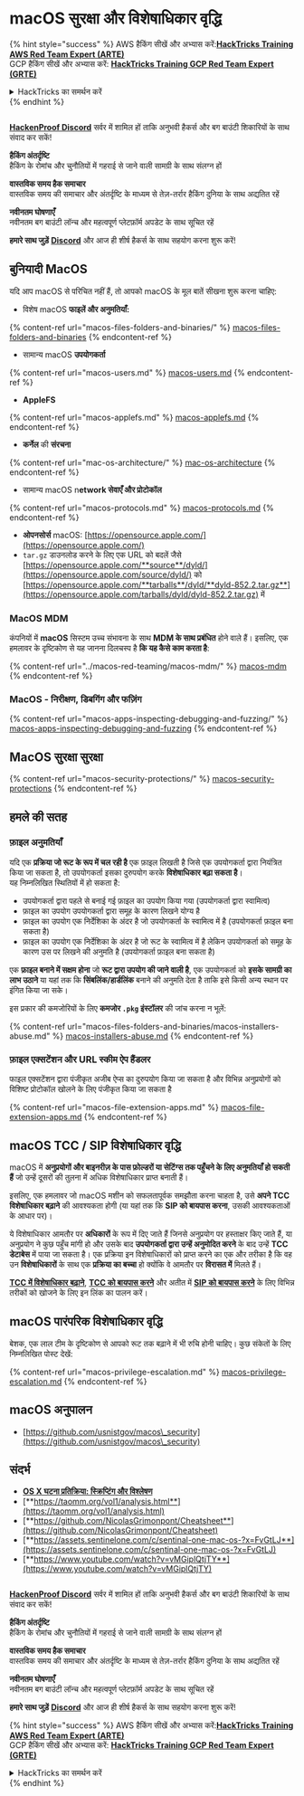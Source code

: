 # macOS सुरक्षा और विशेषाधिकार वृद्धि

{% hint style="success" %}
AWS हैकिंग सीखें और अभ्यास करें:<img src="../../.gitbook/assets/arte.png" alt="" data-size="line">[**HackTricks Training AWS Red Team Expert (ARTE)**](https://training.hacktricks.xyz/courses/arte)<img src="../../.gitbook/assets/arte.png" alt="" data-size="line">\
GCP हैकिंग सीखें और अभ्यास करें: <img src="../../.gitbook/assets/grte.png" alt="" data-size="line">[**HackTricks Training GCP Red Team Expert (GRTE)**<img src="../../.gitbook/assets/grte.png" alt="" data-size="line">](https://training.hacktricks.xyz/courses/grte)

<details>

<summary>HackTricks का समर्थन करें</summary>

* [**सदस्यता योजनाएँ**](https://github.com/sponsors/carlospolop) देखें!
* **हमारे साथ जुड़ें** 💬 [**Discord समूह**](https://discord.gg/hRep4RUj7f) या [**टेलीग्राम समूह**](https://t.me/peass) या **हमें** **Twitter** 🐦 [**@hacktricks\_live**](https://twitter.com/hacktricks\_live)** पर फॉलो करें।**
* **हैकिंग ट्रिक्स साझा करें और** [**HackTricks**](https://github.com/carlospolop/hacktricks) और [**HackTricks Cloud**](https://github.com/carlospolop/hacktricks-cloud) गिटहब रिपोजिटरी में PR सबमिट करें।

</details>
{% endhint %}

<figure><img src="/.gitbook/assets/image.png" alt=""><figcaption></figcaption></figure>

[**HackenProof Discord**](https://discord.com/invite/N3FrSbmwdy) सर्वर में शामिल हों ताकि अनुभवी हैकर्स और बग बाउंटी शिकारियों के साथ संवाद कर सकें!

**हैकिंग अंतर्दृष्टि**\
हैकिंग के रोमांच और चुनौतियों में गहराई से जाने वाली सामग्री के साथ संलग्न हों

**वास्तविक समय हैक समाचार**\
वास्तविक समय की समाचार और अंतर्दृष्टि के माध्यम से तेज़-तर्रार हैकिंग दुनिया के साथ अद्यतित रहें

**नवीनतम घोषणाएँ**\
नवीनतम बग बाउंटी लॉन्च और महत्वपूर्ण प्लेटफ़ॉर्म अपडेट के साथ सूचित रहें

**हमारे साथ जुड़ें** [**Discord**](https://discord.com/invite/N3FrSbmwdy) और आज ही शीर्ष हैकर्स के साथ सहयोग करना शुरू करें!

## बुनियादी MacOS

यदि आप macOS से परिचित नहीं हैं, तो आपको macOS के मूल बातें सीखना शुरू करना चाहिए:

* विशेष macOS **फाइलें और अनुमतियाँ:**

{% content-ref url="macos-files-folders-and-binaries/" %}
[macos-files-folders-and-binaries](macos-files-folders-and-binaries/)
{% endcontent-ref %}

* सामान्य macOS **उपयोगकर्ता**

{% content-ref url="macos-users.md" %}
[macos-users.md](macos-users.md)
{% endcontent-ref %}

* **AppleFS**

{% content-ref url="macos-applefs.md" %}
[macos-applefs.md](macos-applefs.md)
{% endcontent-ref %}

* **कर्नेल** की **संरचना**

{% content-ref url="mac-os-architecture/" %}
[mac-os-architecture](mac-os-architecture/)
{% endcontent-ref %}

* सामान्य macOS n**etwork सेवाएँ और प्रोटोकॉल**

{% content-ref url="macos-protocols.md" %}
[macos-protocols.md](macos-protocols.md)
{% endcontent-ref %}

* **ओपनसोर्स** macOS: [https://opensource.apple.com/](https://opensource.apple.com/)
* `tar.gz` डाउनलोड करने के लिए एक URL को बदलें जैसे [https://opensource.apple.com/**source**/dyld/](https://opensource.apple.com/source/dyld/) को [https://opensource.apple.com/**tarballs**/dyld/**dyld-852.2.tar.gz**](https://opensource.apple.com/tarballs/dyld/dyld-852.2.tar.gz) में

### MacOS MDM

कंपनियों में **macOS** सिस्टम उच्च संभावना के साथ **MDM के साथ प्रबंधित** होने वाले हैं। इसलिए, एक हमलावर के दृष्टिकोण से यह जानना दिलचस्प है **कि यह कैसे काम करता है**:

{% content-ref url="../macos-red-teaming/macos-mdm/" %}
[macos-mdm](../macos-red-teaming/macos-mdm/)
{% endcontent-ref %}

### MacOS - निरीक्षण, डिबगिंग और फज़िंग

{% content-ref url="macos-apps-inspecting-debugging-and-fuzzing/" %}
[macos-apps-inspecting-debugging-and-fuzzing](macos-apps-inspecting-debugging-and-fuzzing/)
{% endcontent-ref %}

## MacOS सुरक्षा सुरक्षा

{% content-ref url="macos-security-protections/" %}
[macos-security-protections](macos-security-protections/)
{% endcontent-ref %}

## हमले की सतह

### फ़ाइल अनुमतियाँ

यदि एक **प्रक्रिया जो रूट के रूप में चल रही है** एक फ़ाइल लिखती है जिसे एक उपयोगकर्ता द्वारा नियंत्रित किया जा सकता है, तो उपयोगकर्ता इसका दुरुपयोग करके **विशेषाधिकार बढ़ा सकता है**।\
यह निम्नलिखित स्थितियों में हो सकता है:

* उपयोगकर्ता द्वारा पहले से बनाई गई फ़ाइल का उपयोग किया गया (उपयोगकर्ता द्वारा स्वामित्व)
* फ़ाइल का उपयोग उपयोगकर्ता द्वारा समूह के कारण लिखने योग्य है
* फ़ाइल का उपयोग एक निर्देशिका के अंदर है जो उपयोगकर्ता के स्वामित्व में है (उपयोगकर्ता फ़ाइल बना सकता है)
* फ़ाइल का उपयोग एक निर्देशिका के अंदर है जो रूट के स्वामित्व में है लेकिन उपयोगकर्ता को समूह के कारण उस पर लिखने की अनुमति है (उपयोगकर्ता फ़ाइल बना सकता है)

एक **फ़ाइल बनाने में सक्षम होना** जो **रूट द्वारा उपयोग की जाने वाली है**, एक उपयोगकर्ता को **इसके सामग्री का लाभ उठाने** या यहां तक कि **सिंबलिंक/हार्डलिंक** बनाने की अनुमति देता है ताकि इसे किसी अन्य स्थान पर इंगित किया जा सके।

इस प्रकार की कमजोरियों के लिए **कमजोर `.pkg` इंस्टॉलर** की जांच करना न भूलें:

{% content-ref url="macos-files-folders-and-binaries/macos-installers-abuse.md" %}
[macos-installers-abuse.md](macos-files-folders-and-binaries/macos-installers-abuse.md)
{% endcontent-ref %}

### फ़ाइल एक्सटेंशन और URL स्कीम ऐप हैंडलर

फाइल एक्सटेंशन द्वारा पंजीकृत अजीब ऐप्स का दुरुपयोग किया जा सकता है और विभिन्न अनुप्रयोगों को विशिष्ट प्रोटोकॉल खोलने के लिए पंजीकृत किया जा सकता है

{% content-ref url="macos-file-extension-apps.md" %}
[macos-file-extension-apps.md](macos-file-extension-apps.md)
{% endcontent-ref %}

## macOS TCC / SIP विशेषाधिकार वृद्धि

macOS में **अनुप्रयोगों और बाइनरीज़ के पास फ़ोल्डरों या सेटिंग्स तक पहुँचने के लिए अनुमतियाँ हो सकती हैं** जो उन्हें दूसरों की तुलना में अधिक विशेषाधिकार प्राप्त बनाती हैं।

इसलिए, एक हमलावर जो macOS मशीन को सफलतापूर्वक समझौता करना चाहता है, उसे **अपने TCC विशेषाधिकार बढ़ाने** की आवश्यकता होगी (या यहां तक कि **SIP को बायपास करना**, उसकी आवश्यकताओं के आधार पर)।

ये विशेषाधिकार आमतौर पर **अधिकारों** के रूप में दिए जाते हैं जिनसे अनुप्रयोग पर हस्ताक्षर किए जाते हैं, या अनुप्रयोग ने कुछ पहुँच मांगी हो और उसके बाद **उपयोगकर्ता द्वारा उन्हें अनुमोदित करने** के बाद उन्हें **TCC डेटाबेस** में पाया जा सकता है। एक प्रक्रिया इन विशेषाधिकारों को प्राप्त करने का एक और तरीका है कि वह उन **विशेषाधिकारों** के साथ एक **प्रक्रिया का बच्चा** हो क्योंकि वे आमतौर पर **विरासत में** मिलते हैं।

[**TCC में विशेषाधिकार बढ़ाने**](macos-security-protections/macos-tcc/#tcc-privesc-and-bypasses), [**TCC को बायपास करने**](macos-security-protections/macos-tcc/macos-tcc-bypasses/) और अतीत में [**SIP को बायपास करने**](macos-security-protections/macos-sip.md#sip-bypasses) के लिए विभिन्न तरीकों को खोजने के लिए इन लिंक का पालन करें।

## macOS पारंपरिक विशेषाधिकार वृद्धि

बेशक, एक लाल टीम के दृष्टिकोण से आपको रूट तक बढ़ाने में भी रुचि होनी चाहिए। कुछ संकेतों के लिए निम्नलिखित पोस्ट देखें:

{% content-ref url="macos-privilege-escalation.md" %}
[macos-privilege-escalation.md](macos-privilege-escalation.md)
{% endcontent-ref %}

## macOS अनुपालन

* [https://github.com/usnistgov/macos\_security](https://github.com/usnistgov/macos\_security)

## संदर्भ

* [**OS X घटना प्रतिक्रिया: स्क्रिप्टिंग और विश्लेषण**](https://www.amazon.com/OS-Incident-Response-Scripting-Analysis-ebook/dp/B01FHOHHVS)
* [**https://taomm.org/vol1/analysis.html**](https://taomm.org/vol1/analysis.html)
* [**https://github.com/NicolasGrimonpont/Cheatsheet**](https://github.com/NicolasGrimonpont/Cheatsheet)
* [**https://assets.sentinelone.com/c/sentinal-one-mac-os-?x=FvGtLJ**](https://assets.sentinelone.com/c/sentinal-one-mac-os-?x=FvGtLJ)
* [**https://www.youtube.com/watch?v=vMGiplQtjTY**](https://www.youtube.com/watch?v=vMGiplQtjTY)

<figure><img src="/.gitbook/assets/image.png" alt=""><figcaption></figcaption></figure>

[**HackenProof Discord**](https://discord.com/invite/N3FrSbmwdy) सर्वर में शामिल हों ताकि अनुभवी हैकर्स और बग बाउंटी शिकारियों के साथ संवाद कर सकें!

**हैकिंग अंतर्दृष्टि**\
हैकिंग के रोमांच और चुनौतियों में गहराई से जाने वाली सामग्री के साथ संलग्न हों

**वास्तविक समय हैक समाचार**\
वास्तविक समय की समाचार और अंतर्दृष्टि के माध्यम से तेज़-तर्रार हैकिंग दुनिया के साथ अद्यतित रहें

**नवीनतम घोषणाएँ**\
नवीनतम बग बाउंटी लॉन्च और महत्वपूर्ण प्लेटफ़ॉर्म अपडेट के साथ सूचित रहें

**हमारे साथ जुड़ें** [**Discord**](https://discord.com/invite/N3FrSbmwdy) और आज ही शीर्ष हैकर्स के साथ सहयोग करना शुरू करें!

{% hint style="success" %}
AWS हैकिंग सीखें और अभ्यास करें:<img src="../../.gitbook/assets/arte.png" alt="" data-size="line">[**HackTricks Training AWS Red Team Expert (ARTE)**](https://training.hacktricks.xyz/courses/arte)<img src="../../.gitbook/assets/arte.png" alt="" data-size="line">\
GCP हैकिंग सीखें और अभ्यास करें: <img src="../../.gitbook/assets/grte.png" alt="" data-size="line">[**HackTricks Training GCP Red Team Expert (GRTE)**<img src="../../.gitbook/assets/grte.png" alt="" data-size="line">](https://training.hacktricks.xyz/courses/grte)

<details>

<summary>HackTricks का समर्थन करें</summary>

* [**सदस्यता योजनाएँ**](https://github.com/sponsors/carlospolop) देखें!
* **हमारे साथ जुड़ें** 💬 [**Discord समूह**](https://discord.gg/hRep4RUj7f) या [**टेलीग्राम समूह**](https://t.me/peass) या **हमें** **Twitter** 🐦 [**@hacktricks\_live**](https://twitter.com/hacktricks\_live)** पर फॉलो करें।**
* **हैकिंग ट्रिक्स साझा करें और** [**HackTricks**](https://github.com/carlospolop/hacktricks) और [**HackTricks Cloud**](https://github.com/carlospolop/hacktricks-cloud) गिटहब रिपोजिटरी में PR सबमिट करें।

</details>
{% endhint %}
